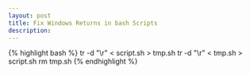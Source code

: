 ```yaml
---
layout: post
title: Fix Windows Returns in bash Scripts
description:
---
```


{% highlight bash %}
tr -d "\r" < script.sh > tmp.sh
tr -d "\r" < tmp.sh > script.sh
rm tmp.sh
{% endhighlight %}

